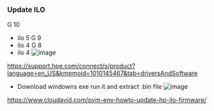 ### Update ILO 

G 10
  - ilo 5 
G 9
  - ilo 4
G 8
  - ilo 4
![image](https://github.com/user-attachments/assets/3c0b7d63-8a04-49e7-ac35-ef0df0c0954b)

https://support.hpe.com/connect/s/product?language=en_US&kmpmoid=1010145467&tab=driversAndSoftware
  - Download windowns exe run it and extract .bin file
![image](https://github.com/user-attachments/assets/4e6e9453-df55-49af-89ec-0e68d741218a)




https://www.cloudavid.com/pvm-env-howto-update-hp-ilo-firmware/


